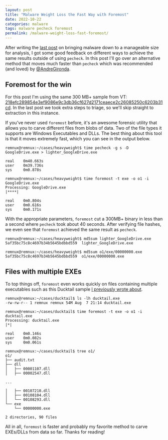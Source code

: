 ```yaml
---
layout: post
title: "Malware Weight Loss the Fast Way with Foremost"
date: 2022-10-22
categories: malware
tags: malware pecheck foremost
permalink: /malware-weight-loss-fast-foremost/
---
```


After writing the [last post](https://forensicitguy.github.io/pecheck-malware-weight-loss/) on bringing malware down to a manageable size for analysis, I got some good feedback on different ways to achieve the same results outside of using `pecheck`. In this post I'll go over an alternative method that moves much faster than `pecheck` which was recommended (and loved)  by [@AndreGironda](https://twitter.com/AndreGironda).

## Foremost for the win

For this post I'm using the same 300 MB+ sample from VT: [218efc289854e3ef9086e9c3db36cf627d2171ceaece2c26085250c6203b31cd](https://www.virustotal.com/gui/file/218efc289854e3ef9086e9c3db36cf627d2171ceaece2c26085250c6203b31cd/details). In the last post we took extra steps to triage, so we'll skip straight to extraction in this instance.

If you've never used `foremost` before, it's an awesome forensic utility that allows you to carve different files from blobs of data. Two of the file types it supports are Windows Executables and DLLs. The best thing about this tool is that it moves extremely fast, which you can see in the output below.

```console
remnux@remnux:~/cases/heavyweight$ time pecheck -g s -D GoogleDrive.exe > lighter_GoogleDrive.exe

real	0m40.663s
user	0m39.736s
sys	    0m0.878s

remnux@remnux:~/cases/heavyweight$ time foremost -t exe -o o1 -i GoogleDrive.exe 
Processing: GoogleDrive.exe
|****|

real	0m0.804s
user	0m0.616s
sys	    0m0.171s
```

With the appropriate parameters, `foremost` cut a 300MB+ binary in less than a second where `pecheck` took about 40 seconds. After verifying file hashes, we even see that `foremost` achieved the same result as `pecheck`.

```console
remnux@remnux:~/cases/heavyweight$ md5sum lighter_GoogleDrive.exe 
5af35bc75c8c4697b34b5645bdbbd559  lighter_GoogleDrive.exe

remnux@remnux:~/cases/heavyweight$ md5sum o1/exe/00000000.exe 
5af35bc75c8c4697b34b5645bdbbd559  o1/exe/00000000.exe
```

## Files with multiple EXEs

To top things off, `foremost` even works quickly on files containing multiple executables such as this Ducktail sample [I previously wrote about](https://forensicitguy.github.io/analyzing-net-core-single-file-ducktail/).

```console
remnux@remnux:~/cases/ducktail$ ls -lh ducktail.exe 
-rw-rw-r-- 1 remnux remnux 54M Aug  7 21:14 ducktail.exe

remnux@remnux:~/cases/ducktail$ time foremost -t exe -o o1 -i ducktail.exe 
Processing: ducktail.exe
|*|

real	0m0.146s
user	0m0.082s
sys	    0m0.061s

remnux@remnux:~/cases/ducktail$ tree o1/
o1/
├── audit.txt
├── dll
│   ├── 00001107.dll
│   ├── 00002547.dll

...

│   ├── 00107210.dll
│   ├── 00108104.dll
│   └── 00108293.dll
└── exe
    └── 00000000.exe

2 directories, 90 files
```

All in all, `foremost` is faster and probably my favorite method to carve EXEs/DLLs from data so far. Thanks for reading!